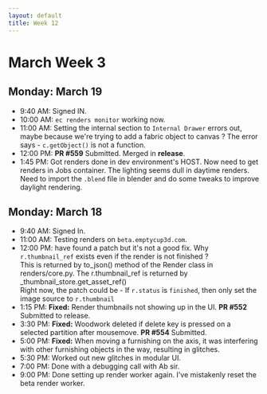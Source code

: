 ```yaml
---
layout: default
title: Week 12
---
```


# **March Week 3**
## **Monday: March 19**
- 9:40  AM: Signed IN.
- 10:00 AM: `ec renders monitor` working now.
- 11:00 AM: Setting the internal section to `Internal Drawer` errors out, maybe because we're trying to add a fabric object to canvas ? The error says - `c.getObject()` is not a function.
- 12:00 PM: **PR #559** Submitted. Merged in **release**.
- 1:45  PM: Got renders done in dev environment's HOST. Now need to get renders in Jobs container. The lighting seems dull in daytime renders. Need to import the `.blend` file in blender and do some tweaks to improve daylight rendering.

## **Monday: March 18**
- 9:40  AM: Signed In.
- 11:00 AM: Testing renders on `beta.emptycup3d.com`.
- 12:00 PM:  have found a patch but it's not a good fix. Why `r.thumbnail_ref` exists even if the render is not finished ?<br>
This is returned by to_json() method of the Render class in renders/core.py. The r.thumbnail_ref is returned by _thumbnail_store.get_asset_ref()<br>
Right now, the patch could be - If `r.status` is `finished`, then only set the image source to `r.thumbnail`
- 1:15  PM: **Fixed:** Render thumbnails not showing up in the UI. **PR #552** Submitted to release.
- 3:30  PM: **Fixed:** Woodwork deleted if delete key is pressed on a selected partition after mousemove. **PR #554** Submitted.
- 5:00  PM: **Fixed:** When moving a furnishing on the axis, it was interfering with other furnishing objects in the way, resulting in glitches.
- 5:30  PM: Worked out new glitches in modular UI.
- 7:00  PM: Done with a debugging call with Ab sir.
- 9:00  PM: Done setting up render worker again. I've mistakenly reset the beta render worker.
